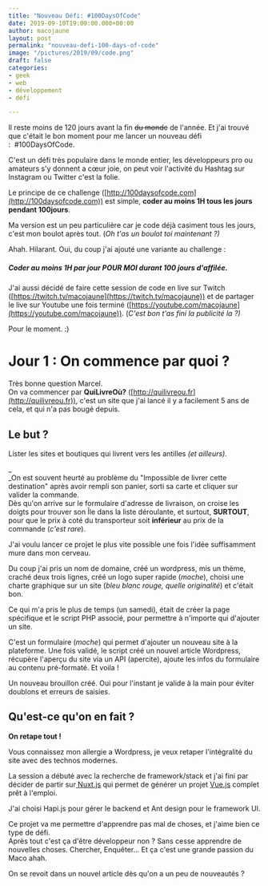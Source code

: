 ```yaml
---
title: "Nouveau Défi: #100DaysOfCode"
date: 2019-09-10T19:00:00.000+00:00
author: macojaune
layout: post
permalink: "nouveau-defi-100-days-of-code"
image: "/pictures/2019/09/code.png"
draft: false
categories:
- geek
- web
- développement
- défi

---
```

Il reste moins de 120 jours avant la fin ~~du monde~~ de l'année. Et j'ai trouvé que c'était le bon moment pour me lancer un nouveau défi :  #100DaysOfCode.

C'est un défi très populaire dans le monde entier, les développeurs pro ou amateurs s'y donnent a cœur joie, on peut voir l'activité du Hashtag sur Instagram ou Twitter c'est la folie.

Le principe de ce challenge ([http://100daysofcode.com](http://100daysofcode.com)) est simple, **coder au moins 1H tous les jours pendant 100jours**.

Ma version est un peu particulière car je code déjà casiment tous les jours, c'est mon boulot après tout.  (_Oh t'as un boulot toi maintenant ?)_

Ahah. Hilarant. Oui, du coup j'ai ajouté une variante au challenge :

##### Coder au moins 1H par jour **POUR MOI** durant 100 jours d'affilée.

J'ai aussi décidé de faire cette session de code en live sur Twitch ([https://twitch.tv/macojaune](https://twitch.tv/macojaune)) et de partager le live sur Youtube une fois terminé ([https://youtube.com/macojaune](https://youtube.com/macojaune)). (_C'est bon t'as fini la publicité la ?)_

Pour le moment. :)

# Jour 1 : On commence par quoi ?

Très bonne question Marcel.  
On va commencer par **QuiLivreOù?** ([http://quilivreou.fr](http://quilivreou.fr)), c'est un site que j'ai lancé il y a facilement 5 ans de cela, et qui n'a pas bougé depuis.

## Le but ?

Lister les sites et boutiques qui livrent vers les antilles _(et ailleurs)._

_  
_On est souvent heurté au problème du "Impossible de livrer cette destination" après avoir rempli son panier, sorti sa carte et cliquer sur valider la commande.  
Dès qu'on arrive sur le formulaire d'adresse de livraison, on croise les doigts pour trouver son Île dans la liste déroulante, et surtout, **SURTOUT**, pour que le prix à coté du transporteur soit **inférieur** au prix de la commande (_c'est rare_).

J'ai voulu lancer ce projet le plus vite possible une fois l'idée suffisamment mure dans mon cerveau.

Du coup j'ai pris un nom de domaine, créé un wordpress, mis un thème, craché deux trois lignes, créé un logo super rapide (_moche_), choisi une charte graphique sur un site (_bleu blanc rouge, quelle originalité_) et c'était bon.

Ce qui m'a pris le plus de temps (un samedi), était de créer la page spécifique et le script PHP associé, pour permettre à n'importe qui d'ajouter un site.

C'est un formulaire (_moche_) qui permet d'ajouter un nouveau site à la plateforme. Une fois validé, le script créé un nouvel article Wordpress, récupère l'aperçu du site via un API (apercite), ajoute les infos du formulaire au contenu pré-formaté. Et voila !

Un nouveau brouillon créé. Oui pour l'instant je valide à la main pour éviter doublons et erreurs de saisies.

## Qu'est-ce qu'on en fait ?

**On retape tout !**

Vous connaissez mon allergie a Wordpress, je veux retaper l'intégralité du site avec des technos modernes.

La session a débuté avec la recherche de framework/stack et j'ai fini par décider de partir sur[ Nuxt.js](https://nuxtjs.com) qui permet de générer un projet [Vue.js](https://vuejs.org) complet prêt à l'emploi.

J'ai choisi Hapi.js pour gérer le backend et Ant design pour le framework UI.

Ce projet va me permettre d'apprendre pas mal de choses, et j'aime bien ce type de défi.  
Après tout c'est ça d'être développeur non ? Sans cesse apprendre de nouvelles choses. Chercher, Enquêter… Et ça c'est une grande passion du Maco ahah.

On se revoit dans un nouvel article dès qu'on a un peu de nouveautés ?

